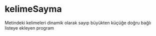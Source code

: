 # kelimeSayma
Metindeki kelimeleri dinamik olarak sayıp büyükten küçüğe doğru bağlı listeye ekleyen program
